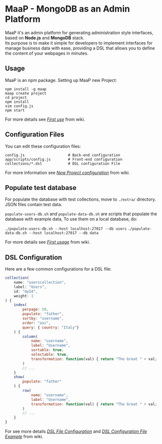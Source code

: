 MaaP - MongoDB as an Admin Platform
====

MaaP it's an admin platform for generating administration style interfaces, based on **Node.js** and **MongoDB** stack.          
Its purpose is to make it simple for developers to implement interfaces for manage business data with ease, providing a DSL that allows you to define the content of your webpages in minutes.


Usage
---

MaaP is an npm package.
Setting up MaaP new Project:

```
npm install -g maap
maap create project
cd project
npm install
vim config.js
npm start
```

For more details see [*First use*](https://github.com/steakholders/maap-dev/wiki/Primo-utilizzo) from wiki.

Configuration Files 
---
You can edit these configuration files:

```
config.js                    # Back-end configuration
app/scripts/config.js        # Front-end configuration
collections/*.dsl            # DSL configuration File 
```
For more information see [*New Project configuration*](https://github.com/steakholders/maap-dev/wiki/Configurazione-nuovo-progetto) from wiki.


Populate test database
---
For populate the database with test collections, move to `./extra/` directory.
JSON files contain test data. 

`populate-users-db.sh` and `populate-data-db.sh` are scripts that populate the database with example data, To use them on a local database, do:

`./populate-users-db.sh --host localhost:27017 --db users`
`./populate-data-db.sh --host localhost:27017 --db data`

For more details see [*First usage*](https://github.com/steakholders/maap-dev/wiki/Primo-utilizzo) from wiki.



DSL Configuration
---
Here are a few common configurations for a DSL file:


```  javascript
collection(
	name: "userscollection", 
	label: "Users", 
	id: "myId", 
	weight: 1 
) {
	index( 
		perpage: 50, 
		populate: "father", 
		sortby: "username", 
		order: "asc", 
		query: { country: "Italy"}
	) {
		column(
			name: "username", 
			label: "Username", 
			sortable: true, 
			selectable: true, 
			transformation: function(val) { return "The Great " + val; }
		)
		// ...
	}
	show(
		populate: "father"
	) {
		row(
			name: "username", 
			label: "Username", 
			transformation: function(val) { return "The Great " + val; }
		)
		// ...
	}
} 

```

For see more details [*DSL File Configuration*](https://github.com/steakholders/maap-dev/wiki/Configurazione-di-un-file-DSL) and [*DSL Configuration File Example*](https://github.com/steakholders/maap-dev/wiki/Esempi-di-configurazione-DSL) from wiki.
